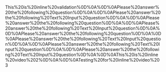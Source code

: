 This%20is%20inline%20validation%0D%0A%0D%0APlease%20answer%20the%20following%20question%0D%0A%0D%0APlease%20answer%20the%20following%20Text%20Input%20question%0D%0A%0D%0APlease%20answer%20the%20following%20question%0D%0A%0D%0APlease%20answer%20the%20following%20Text%20Input%20question%0D%0A%0D%0APlease%20answer%20the%20following%20question%0D%0A%0D%0APlease%20answer%20the%20following%20Text%20Input%20question%0D%0A%0D%0APlease%20answer%20the%20following%20Text%20Input%20question%0D%0A%0D%0APlease%20answer%20the%20following%20Text%20Input%20question%0D%0A%0D%0AThis%20is%20inline%20video%202%0D%0A%0D%0ATesting%20for%20inline%20video%203